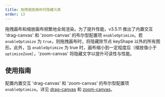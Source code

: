```yaml
---
title: 拖拽缩放画布时隐藏元素
order: 13
---
```


拖拽画布和缩放画布频繁地全局渲染。为了提升性能，v3.5.11 推出了内置交互 'drag-canvas' 和 'zoom-canvas' 的布尔型配置项 `enableOptimize`。若 `enableOptimize` 为 `true`，则拖拽画布时，将隐藏除节点 keyShape 以外的所有图形。此外，当 `enableOptimize` 为 true 时，画布缩小到一定程度后（缩放值小于 `optimizeZoom`），'zoom-canvas' 将隐藏文字以提升可读性与性能。

## 使用指南

配置内置交互 'drag-canvas' 和 'zoom-canvas' 的布尔型配置项 `enableOptimize`。详见 [drag-canvas](/zh/docs/manual/middle/states/default-behavior#drag-canvas) 和 [zoom-canvas](/zh/docs/manual/middle/states/default-behavior#zoom-canvas)。
